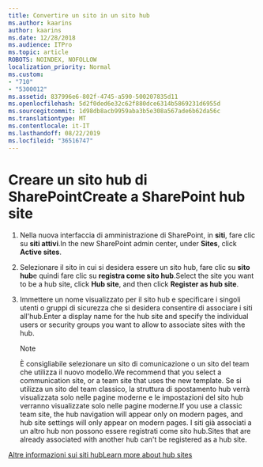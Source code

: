 ```yaml
---
title: Convertire un sito in un sito hub
ms.author: kaarins
author: kaarins
ms.date: 12/28/2018
ms.audience: ITPro
ms.topic: article
ROBOTS: NOINDEX, NOFOLLOW
localization_priority: Normal
ms.custom:
- "710"
- "5300012"
ms.assetid: 837996e6-802f-4745-a590-500207835d11
ms.openlocfilehash: 5d2f0ded6e32c62f880dce6314b5869231d6955d
ms.sourcegitcommit: 1d98db8acb9959aba3b5e308a567ade6b62da56c
ms.translationtype: MT
ms.contentlocale: it-IT
ms.lasthandoff: 08/22/2019
ms.locfileid: "36516747"
---
```

# <a name="create-a-sharepoint-hub-site"></a><span data-ttu-id="94612-102">Creare un sito hub di SharePoint</span><span class="sxs-lookup"><span data-stu-id="94612-102">Create a SharePoint hub site</span></span>

1. <span data-ttu-id="94612-103">Nella nuova interfaccia di amministrazione di SharePoint, in **siti**, fare clic su **siti attivi**.</span><span class="sxs-lookup"><span data-stu-id="94612-103">In the new SharePoint admin center, under **Sites**, click **Active sites**.</span></span>

2. <span data-ttu-id="94612-104">Selezionare il sito in cui si desidera essere un sito hub, fare clic su **sito hub**e quindi fare clic su **registra come sito hub**.</span><span class="sxs-lookup"><span data-stu-id="94612-104">Select the site you want to be a hub site, click **Hub site**, and then click **Register as hub site**.</span></span>

3. <span data-ttu-id="94612-105">Immettere un nome visualizzato per il sito hub e specificare i singoli utenti o gruppi di sicurezza che si desidera consentire di associare i siti all'hub.</span><span class="sxs-lookup"><span data-stu-id="94612-105">Enter a display name for the hub site and specify the individual users or security groups you want to allow to associate sites with the hub.</span></span>

    > [!NOTE]
    >  <span data-ttu-id="94612-106">È consigliabile selezionare un sito di comunicazione o un sito del team che utilizza il nuovo modello.</span><span class="sxs-lookup"><span data-stu-id="94612-106">We recommend that you select a communication site, or a team site that uses the new template.</span></span> <span data-ttu-id="94612-107">Se si utilizza un sito del team classico, la struttura di spostamento hub verrà visualizzata solo nelle pagine moderne e le impostazioni del sito hub verranno visualizzate solo nelle pagine moderne.</span><span class="sxs-lookup"><span data-stu-id="94612-107">If you use a classic team site, the hub navigation will appear only on modern pages, and hub site settings will only appear on modern pages.</span></span> <span data-ttu-id="94612-108">I siti già associati a un altro hub non possono essere registrati come sito hub.</span><span class="sxs-lookup"><span data-stu-id="94612-108">Sites that are already associated with another hub can't be registered as a hub site.</span></span>
  
[<span data-ttu-id="94612-109">Altre informazioni sui siti hub</span><span class="sxs-lookup"><span data-stu-id="94612-109">Learn more about hub sites</span></span>](https://go.microsoft.com/fwlink/?linkid=869149)
  